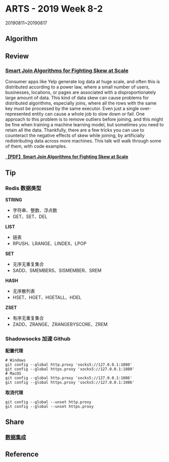 # ARTS - 2019 Week 8-2

20190811~20190817

## Algorithm

## Review

### [Smart Join Algorithms for Fighting Skew at Scale](https://databricks.com/session/smart-join-algorithms-for-fighting-skew-at-scale)

Consumer apps like Yelp generate log data at huge scale, and often this is distributed according to a power law, where a small number of users, businesses, locations, or pages are associated with a disproportionately large amount of data. This kind of data skew can cause problems for distributed algorithms, especially joins, where all the rows with the same key must be processed by the same executor. Even just a single over-represented entity can cause a whole job to slow down or fail. One approach to this problem is to remove outliers before joining, and this might be fine when training a machine learning model, but sometimes you need to retain all the data. Thankfully, there are a few tricks you can use to counteract the negative effects of skew while joining, by artificially redistributing data across more machines. This talk will walk through some of them, with code examples.

**[【PDF】Smart Join Algorithms for Fighting Skew at Scale](../../asset/pdf/smart-join-algorithms-for-fighting-skew-at-scale.pdf)**

## Tip

### Redis 数据类型

**STRING**

- 字符串、整数、浮点数
- GET、SET、DEL

**LIST**

- 链表
- RPUSH、LRANGE、LINDEX、LPOP

**SET**

- 无序无重复集合
- SADD、SMEMBERS、SISMEMBER、SREM

**HASH**

- 无序散列表
- HSET、HGET、HGETALL、HDEL

**ZSET**

- 有序无重复集合
- ZADD、ZRANGE、ZRANGEBYSCORE、ZREM

### Shadowsocks 加速 Github

**配置代理**

```shell
# Windows
git config --global http.proxy 'socks5://127.0.0.1:1080'
git config --global https.proxy 'socks5://127.0.0.1:1080'
# MacOS
git config --global http.proxy 'socks5://127.0.0.1:1086'
git config --global https.proxy 'socks5://127.0.0.1:1086'
```

**取消代理**

```shell
git config --global --unset http.proxy
git config --global --unset https.proxy
```

## Share

### [数据集成](../../share/2019/data-integration.md)

## Reference
